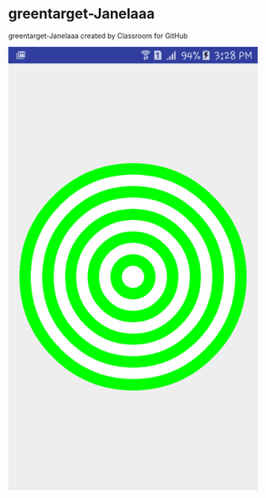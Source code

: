 # greentarget-Janelaaa
greentarget-Janelaaa created by Classroom for GitHub

![alt tag](https://github.com/DeLaSalleUniversity-Manila/greentarget-Janelaaa/blob/master/device-2015-12-07-152854.png)
